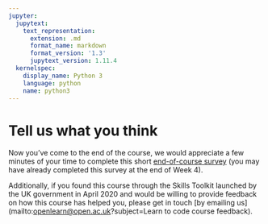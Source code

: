 ```yaml
---
jupyter:
  jupytext:
    text_representation:
      extension: .md
      format_name: markdown
      format_version: '1.3'
      jupytext_version: 1.11.4
  kernelspec:
    display_name: Python 3
    language: python
    name: python3
---
```


# Tell us what you think


Now you’ve come to the end of the course, we would appreciate a few minutes of your time to complete this short [end-of-course survey](https://www.surveymonkey.co.uk/r/BOCENDlearntocode) (you may have already completed this survey at the end of Week 4).

Additionally, if you found this course through the Skills Toolkit launched by the UK government in April 2020 and would be willing to provide feedback on how this course has helped you, please get in touch [by emailing us](mailto:openlearn@open.ac.uk?subject=Learn to code course feedback).

